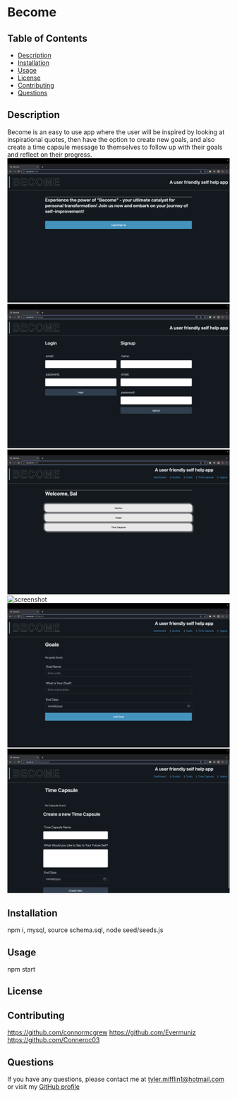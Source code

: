 # Become

## Table of Contents
* [Description](#description)
* [Installation](#installation)
* [Usage](#usage)
* [License](#license)
* [Contributing](#contributing)
* [Questions](#questions)
## Description
Become is an easy to use app where the user will be inspired by looking at inspirational quotes, then have the option to create new goals, and also create a time capsule message to themselves to follow up with their goals and reflect on their progress. 
![screenshot](./public/images/landing_page.png)
![screenshot](./public/images/login_page.png)
![screenshot](./public/images/home_page.png)
![screenshot](./public/images/quotes_page.png)
![screenshot](./public/images/goals_page.png)
![screenshot](./public/images/time_quotes.png)
## Installation
npm i, mysql, source schema.sql, node seed/seeds.js
## Usage
npm start
## License

## Contributing
https://github.com/connormcgrew
https://github.com/Evermuniz
https://github.com/Conneroc03
## Questions
If you have any questions, please contact me at [tyler.mifflin1@hotmail.com](mailto:tyler.mifflin1@hotmail.com) or visit my [GitHub profile](https://github.com/tylermifflin)
